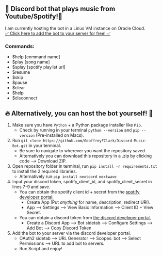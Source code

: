 ## 💯 Discord bot that plays music from Youtube/Spotify!🎷<br>

I am currently hosting the bot in a Linux VM instance on Oracle Cloud. <br>
[✅ Click here to add the bot to your server for free! ✅](https://discord.com/api/oauth2/authorize?client_id=1103073658865451139&permissions=40667471806016&scope=bot)

### Commands:
- $help [command name]
- $play [song name]
- $splay [spotify playlist url] 
- $resume 
- $skip 
- $pause 
- $clear 
- $help
- $disconnect

## 🔥 Alternatively, you can host the bot yourself! 🚀
1. Make sure you have `Python` + a Python package installer like `Pip`.
     - Check by running in your terminal `python --version` and `pip --version` (Pre-installed on Macs).
2. Run `git clone https://github.com/GeoffreyFClark/Discord-Music-Bot.git` in your terminal.
     - Be sure to navigate to wherever you want the repository saved. 
     - Alternatively you can download this repository in a .zip by clicking code --> Download ZIP.
3. Open repository folder in terminal, run `pip install -r requirements.txt` to install the 2 required libraries.
     - Alternatively run `pip install nextcord nextwave`
4. Input your discord token, spotify_client_id, and spotify_client_secret in lines 7-9 and save. 
     - You can obtain the spotify client id + secret from the [spotify developer portal.](https://developer.spotify.com/dashboard)
          - Create App (Put <i>anything</i> for name, description, redirect URI).
          - App --> Settings --> View Basic Information --> Client ID + View Secret.
     - You can obtain a discord token from [the discord developer portal.](https://discord.com/developers/applications)<br>
          - Create a Discord App --> Bot sidetab --> Configure Settings --> Add Bot --> Copy Discord Token<br>
5. Add the bot to your server via the discord developer portal.</br>
    - OAuth2 sidetab --> URL Generator --> Scopes: bot --> Select Permissions --> URL to add bot to servers.<br>
    - Run Script and enjoy!
